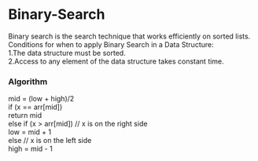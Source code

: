 # Binary-Search
Binary search is the search technique that works efficiently on sorted lists.  
Conditions for when to apply Binary Search in a Data Structure:  
1.The data structure must be sorted.  
2.Access to any element of the data structure takes constant time.  
### Algorithm  
mid = (low + high)/2  
if (x == arr[mid])  
return mid  
else if (x > arr[mid]) // x is on the right side  
low = mid + 1  
else // x is on the left side  
high = mid - 1

